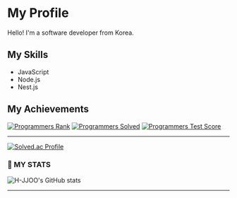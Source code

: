 # My Profile

Hello! I'm a software developer from Korea.

## My Skills

- JavaScript
- Node.js
- Nest.js

## My Achievements

[![Programmers Rank](https://programmers.co.kr/assets/static/favicon/apple-icon-76x76.png)](https://programmers.co.kr/profile/icepri3535@naver.com)
[![Programmers Solved](https://static.programmers.co.kr/learn/courses/30/lessons/12973/12973.svg?ver=1610135655000)](https://programmers.co.kr/profile/icepri3535@naver.com)
[![Programmers Test Score](https://static.programmers.co.kr/learn/courses/30/lessons/12973.png?ver=1610135655000)](https://programmers.co.kr/profile/icepri3535@naver.com)

---
[![Solved.ac Profile](http://mazassumnida.wtf/api/v2/generate_badge?boj=icepri3535)](https://solved.ac/icepri3535/)


### 💪 MY STATS
![H-JJOO's GitHub stats](https://github-readme-stats.vercel.app/api?username=H-JJOO&theme=tokyonight&show_icons=true)
<hr>

<!--
H-JJOO/H-JJOO is a ✨ special ✨ repository because its README.md (this file) appears on your GitHub profile.

Here are some ideas to get you started:

- 🔭 I’m currently working on ...
- 🌱 I’m currently learning ...
- 👯 I’m looking to collaborate on ...
- 🤔 I’m looking for help with ...
- 💬 Ask me about ...
- 📫 How to reach me: ...
- 😄 Pronouns: ...
- ⚡ Fun fact: ...
-->
